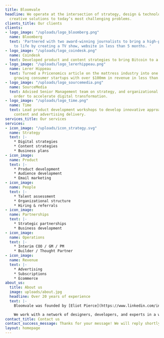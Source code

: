 ```yaml
---
title: Bloomvale
headline: We operate at the intersection of strategy, design & technology to develop
  creative solutions to today’s most challenging problems.
clients_title: Our clients
clients:
- logo_image: "/uploads/logo_bloomberg.png"
  name: Bloomberg
  text: 'Partnered with two award-winning journalists to bring a high-profile partnership
    to life by creating a TV show, website in less than 5 months. '
- logo_image: "/uploads/logo_coindesk.png"
  name: Coindesk
  text: Developed product and content strategies to bring Bitcoin to a broader audience.
- logo_image: "/uploads/logo_lererhippeau.png"
  name: Lerer Hippeau
  text: Turned a Pricenomics article on the mattress industry into one of the fastest
    growing consumer startups with over $100mm in revenue in less than 2 years.
- logo_image: "/uploads/logo_sourcemedia.png"
  name: SourceMedia
  text: Advised Senior Management team on strategy, and organizational structure in
    order to accelerate digital transformation.
- logo_image: "/uploads/logo_time.png"
  name: Time
  text: Lead product development workshops to develop innovative approach to product,
    content and advertising delivery.
services_title: Our services
services:
- icon_image: "/uploads/icon_strategy.svg"
  name: Strategy
  text: |-
    * Digital strategies
    * Content strategies
    * Business plans
- icon_image: 
  name: Product
  text: |-
    * Product development
    * Audience development
    * Email marketing
- icon_image: 
  name: People
  text: |-
    * Talent assessment
    * Organizational structure
    * Hiring & referrals
- icon_image: 
  name: Partnerships
  text: |-
    * Strategic partnerships
    * Business development
- icon_image: 
  name: Operations
  text: |-
    * Interim COO / GM / PM
    * Builder / Thought Partner
- icon_image: 
  name: Revenue
  text: |-
    * Advertising
    * Subscriptions
    * Ecommerce
about_us:
  title: About us
  image: uploads/about.jpg
  headline: Over 20 years of experience
  text: |-
    Bloomvale was founded by [Eliot Pierce](https://www.linkedin.com/in/eliotpierce) who has over 20 years of experience working in digital media at large companies such as CNET, The New York Times, and Bloomberg as well as experience working at start-ups like Snap!, The Feedroom, betaworks.

    We work with a network of designers, developers, and experts in a wide variety of fields such as data science, audience development in order to put together the ideal team for each project.
contact_title: Contact us
contact_success_message: Thanks for your message! We will reply shortly.
layout: homepage
---
```


